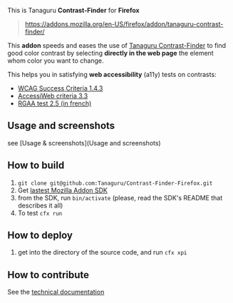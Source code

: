 This is Tanaguru **Contrast-Finder** for **Firefox**
> https://addons.mozilla.org/en-US/firefox/addon/tanaguru-contrast-finder/

This **addon** speeds and eases the use of [Tanaguru Contrast-Finder](http://contrast-finder.tanaguru.com/) to find good color contrast by selecting **directly in the web page** the element whom color you want to change.

This helps you in satisfying **web accessibility** (a11y) tests on contrasts:

* [WCAG Success Criteria 1.4.3](http://www.w3.org/TR/WCAG20/#visual-audio-contrast-contrast)
* [AccessiWeb criteria 3.3](http://www.accessiweb.org/index.php/accessiweb-22-english-version.html#crit-3-3)
* [RGAA test 2.5 (in french)](http://rgaa.net/Valeur-du-rapport-de-contraste-du.html)

## Usage and screenshots

see [Usage & screenshots](Usage and screenshots)

## How to build

1. `git clone git@github.com:Tanaguru/Contrast-Finder-Firefox.git`
1. Get [lastest Mozilla Addon SDK](https://ftp.mozilla.org/pub/mozilla.org/labs/jetpack/jetpack-sdk-latest.zip) 
1. from the SDK, run `bin/activate` (please, read the SDK's README that describes it all)
1. To test `cfx run`

## How to deploy

1. get into the directory of the source code, and run `cfx xpi`

## How to contribute

See the [technical documentation](https://github.com/Tanaguru/Contrast-Finder-Firefox/wiki/Technical-documentation)